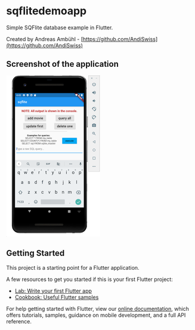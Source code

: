 # sqflitedemoapp

Simple SQFlite database example in Flutter.

Created by Andreas Ambühl - [https://github.com/AndiSwiss](https://github.com/AndiSwiss)

## Screenshot of the application

<img src="https://github.com/andiswiss/sqflite_demo_app/blob/master/documentation/app-screenshot_small.png"
 alt="screenshot of the app" width="251"/>

## Getting Started

This project is a starting point for a Flutter application.

A few resources to get you started if this is your first Flutter project:

- [Lab: Write your first Flutter app](https://flutter.dev/docs/get-started/codelab)
- [Cookbook: Useful Flutter samples](https://flutter.dev/docs/cookbook)

For help getting started with Flutter, view our
[online documentation](https://flutter.dev/docs), which offers tutorials,
samples, guidance on mobile development, and a full API reference.

